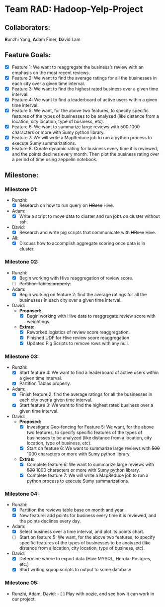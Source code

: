 # Team RAD: Hadoop-Yelp-Project
## Collaborators:
  **R**unzhi Yang, **A**dam Finer, **D**avid Lam

## Feature Goals:
  - [x] Feature 1: We want to reaggregate the business’s review with an emphasis on the most recent reviews.
  - [x] Feature 2: We want to find the average ratings for all the businesses in each city over a given time interval.
  - [x] Feature 3: We want to find the highest rated business over a given time interval.
  - [x] Feature 4: We want to find a leaderboard of active users within a given time interval.
  - [x] Feature 5: We want, for the above two features, to specify specific features of the types of businesses to be analyzed (like distance from a location, city location, type of business, etc).
  - [x] Feature 6: We want to summarize large reviews with ~~500~~ 1000 characters or more with Sumy python library.
  - [x] Feature 7: We will write a MapReduce job to run a python process to execute Sumy summarizations.
  - [x] Feature 8: Create dynamic rating for business every time it is reviewed, and the points declines every month. Then plot the business rating over a period of time using zeppelin notebook.

## Milestone:
### Milestone 01:
  - Runzhi:
    - [x] Research on how to run query on ~~HBase~~ Hive.
  - Adam:
    - [x] Write a script to move data to cluster and run jobs on cluster without ssh.
  - David:
    - [x] Research and write pig scripts that communicate with ~~HBase~~ Hive.
  - All:
    - [x] Discuss how to accomplish aggregate scoring once data is in cluster.

### Milestone 02:
  - Runzhi:
    - [x] Begin working with Hive reaggregation of review score.
    - [ ] ~~Partition Tables properly.~~
  - Adam:
    - [x] Begin working on feature 2: find the average ratings for all the businesses in each city over a given time interval.
  - David:
    - **Proposed:**
      - [x] Begin working with Hive data to reaggregate review score with weightings.
    - **Extras:**
      - [x] Reworked logistics of review score reaggregation.
      - [x] Finished UDF for Hive review score reaggregation
      - [x] Updated Pig Scripts to remove rows with any null.

### Milestone 03:
   - Runzhi:
     - [x] Start feature 4: We want to find a leaderboard of active users within a given time interval.
     - [x] Partition Tables properly.
   - Adam:
     - [x] Finish feature 2: find the average ratings for all the businesses in each city over a given time interval.
     - [x] Start feature 3: We want to find the highest rated business over a given time interval.
   - David:
     - **Proposed:**
       - [x] Investigate Geo-fencing for Feature 5: We want, for the above two features, to specify specific features of the types of businesses to be analyzed (like distance from a location, city location, type of business, etc).
       - [x] Start on feature 6: We want to summarize large reviews with ~~500~~ 1000 characters or more with Sumy python library.
     - **Extras:**
       - [x] Complete feature 6: We want to summarize large reviews with ~~500~~ 1000 characters or more with Sumy python library.
       - [x] Complete feature 7: We will write a MapReduce job to run a python process to execute Sumy summarizations.

### Milestone 04:
  - Runzhi:
    - [x] Partition the reviews table base on month and year.
    - [x] New feature: add points for business every time it is reviewed, and the points declines every day.
  - Adam:
    - [x] Select business over a time interval, and plot its points chart.
    - [ ] Start on feature 5: We want, for the above two features, to specify specific features of the types of businesses to be analyzed (like distance from a location, city location, type of business, etc).
  - David:
    - [x] Determine where to export data (Hive MYSQL, Heroku Postgres, etc.)
    - [x] Start writing sqoop scripts to output to some database
    
### Milestone 05:
   - Runzhi, Adam, David:
    - [ ] Play with oozie, and see how it can work in our project.
   
